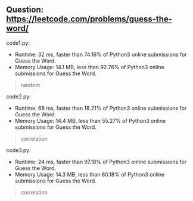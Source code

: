 ## Question: https://leetcode.com/problems/guess-the-word/

code1.py:
* Runtime: 32 ms, faster than 74.16% of Python3 online submissions for Guess the Word.
* Memory Usage: 14.1 MB, less than 92.76% of Python3 online submissions for Guess the Word.
> random

code2.py:
* Runtime: 68 ms, faster than 18.21% of Python3 online submissions for Guess the Word.
* Memory Usage: 14.4 MB, less than 55.27% of Python3 online submissions for Guess the Word.
> correlation

code3.py:
* Runtime: 24 ms, faster than 97.18% of Python3 online submissions for Guess the Word.
* Memory Usage: 14.3 MB, less than 80.18% of Python3 online submissions for Guess the Word.
> correlation